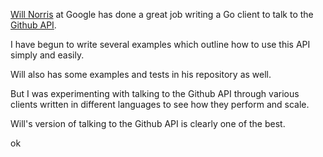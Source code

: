 

[Will Norris](https://github.com/willnorris)
at Google has done a great job writing a Go client to talk to the
[Github API](https://developer.github.com/v3/).

I have begun to write several examples which outline how to use
this API simply and easily.

Will also has some examples and tests in his repository as well.

But I was experimenting with talking to the Github API through
various clients written in different languages to see how they
perform and scale.

Will's version of talking to the Github API is clearly one of the best.

ok
